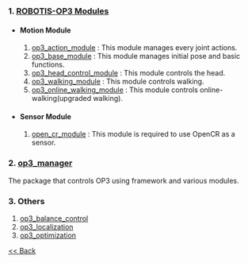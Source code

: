 ### 1. [ROBOTIS-OP3 Modules]
 - #### Motion Module
   1. [op3_action_module] : This module manages every joint actions.  
   2. [op3_base_module] : This module manages initial pose and basic functions.  
   3. [op3_head_control_module] : This module controls the head.  
   4. [op3_walking_module] : This module controls walking.  
   5. [op3_online_walking_module] : This module controls online-walking(upgraded walking).

 - #### Sensor Module
   1. [open_cr_module] : This module is required to use OpenCR as a sensor.  

### 2. [op3_manager]
  The package that controls OP3 using framework and various modules.   

### 3. Others
  1. [op3_balance_control]
  2. [op3_localization]
  3. [op3_optimization]


[&lt;&lt; Back](OP3-User's-Guide.md)  

[ROBOTIS-OP3 Modules]:[ROBOTIS-OP3-Modules.md]
[op3_action_module]:[op3_action_module.md]
[op3_base_module]:[op3_base_module.md]
[op3_head_control_module]:[op3_head_control_module.md]
[op3_walking_module]:[op3_walking_module.md]
[op3_online_walking_module]:[op3_online_walking_module.md]
[open_cr_module]:[open_cr_module.md]
[op3_manager]:[op3_manager.md]
[op3_balance_control]:[op3_balance_control.md]
[op3_localization]:[op3_localization.md]
[op3_optimization]:[op3_optimization.md]

